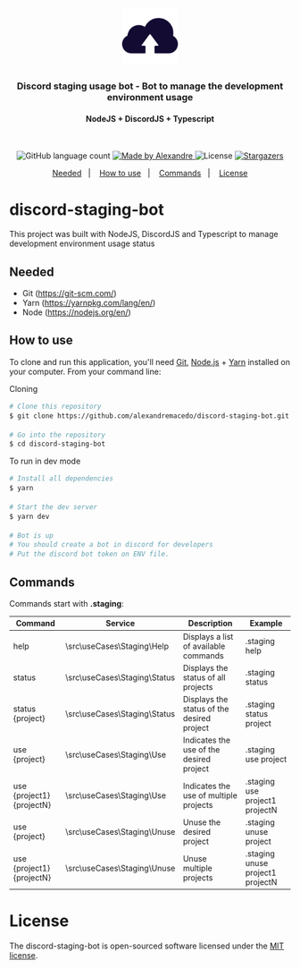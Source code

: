 <h1 align="center">
  <img alt="user-api" title="user-api" src=".github/upload-cloud.png" width="100px" />
</h1>

<h3 align="center">
  Discord staging usage bot - Bot to manage the development environment usage
</h3>

<h4 align="center">
  NodeJS + DiscordJS + Typescript
</h4>
</br>


<p align="center">
  <img alt="GitHub language count" src="https://img.shields.io/github/languages/count/AlexandreMacedo/discord-staging-bot?color=%2304D361">

  <a href="https://github.com/alexandremacedo">
    <img alt="Made by Alexandre" src="https://img.shields.io/badge/made%20by-Alexandre-%2304D361">
  </a>

  <img alt="License" src="https://img.shields.io/badge/license-MIT-%2304D361">

  <a href="https://github.com/alexandremacedo/user/stargazers">
    <img alt="Stargazers" src="https://img.shields.io/github/stars/alexandremacedo/discord-staging-bot?style=social">
  </a>
</p>

<p align="center">
  <a href="#needed">Needed</a>&nbsp;&nbsp;&nbsp;|&nbsp;&nbsp;&nbsp;
  <a href="#how-to-use">How to use</a>&nbsp;&nbsp;&nbsp;|&nbsp;&nbsp;&nbsp;
  <a href="#commands">Commands</a>&nbsp;&nbsp;&nbsp;|&nbsp;&nbsp;&nbsp;
  <a href="#license">License</a>
</p>


# discord-staging-bot
This project was built with NodeJS, DiscordJS and Typescript to manage development environment usage status

## Needed

- Git (https://git-scm.com/)
- Yarn (https://yarnpkg.com/lang/en/)
- Node (https://nodejs.org/en/)

## How to use
To clone and run this application, you'll need [Git](https://git-scm.com), [Node.js][nodejs] + [Yarn][yarn] installed on your computer. From your command line:

Cloning
```bash
# Clone this repository
$ git clone https://github.com/alexandremacedo/discord-staging-bot.git

# Go into the repository
$ cd discord-staging-bot
```

To run in dev mode
```bash
# Install all dependencies
$ yarn

# Start the dev server
$ yarn dev

# Bot is up
# You should create a bot in discord for developers
# Put the discord bot token on ENV file.
```

## Commands
Commands start with **.staging**:

Command | Service | Description | Example
--- | --- | --- | ---
help                         | \src\useCases\Staging\Help        | Displays a list of available commands      | .staging help
status                       | \src\useCases\Staging\Status      | Displays the status of all projects        | .staging status
status {project}             | \src\useCases\Staging\Status      | Displays the status of the desired project | .staging status project
use {project}                | \src\useCases\Staging\Use         | Indicates the use of the desired project   | .staging use project
use {project1} {projectN}    | \src\useCases\Staging\Use         | Indicates the use of multiple projects     | .staging use project1 projectN
use {project}                | \src\useCases\Staging\Unuse       | Unuse the desired project                  | .staging unuse project
use {project1} {projectN}    | \src\useCases\Staging\Unuse       | Unuse multiple projects                    | .staging unuse project1 projectN

# License
The discord-staging-bot is open-sourced software licensed under the [MIT license](https://opensource.org/licenses/MIT).

[nodejs]: https://nodejs.org/
[yarn]: https://yarnpkg.com/